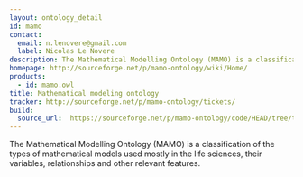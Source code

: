 ```yaml
---
layout: ontology_detail
id: mamo
contact:
  email: n.lenovere@gmail.com
  label: Nicolas Le Novere
description: The Mathematical Modelling Ontology (MAMO) is a classification of the types of mathematical models used mostly in the life sciences, their variables, relationships and other relevant features.
homepage: http://sourceforge.net/p/mamo-ontology/wiki/Home/
products:
  - id: mamo.owl
title: Mathematical modeling ontology
tracker: http://sourceforge.net/p/mamo-ontology/tickets/
build:
  source_url:  https://sourceforge.net/p/mamo-ontology/code/HEAD/tree/tags/latest/mamo-xml.owl?format=raw
---
```


The Mathematical Modelling Ontology (MAMO) is a classification of the types of mathematical models used mostly in the life sciences, their variables, relationships and other relevant features.
